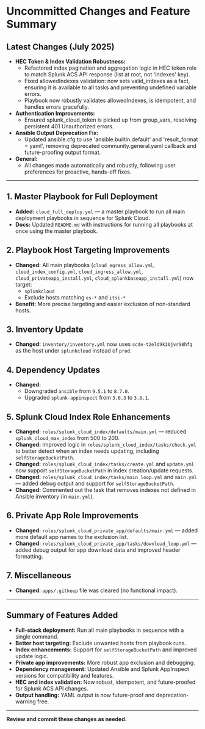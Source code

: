 # Uncommitted Changes and Feature Summary

## Latest Changes (July 2025)
- **HEC Token & Index Validation Robustness:**
  - Refactored index pagination and aggregation logic in HEC token role to match Splunk ACS API response (list at root, not 'indexes' key).
  - Fixed allowedIndexes validation: now sets valid_indexes as a fact, ensuring it is available to all tasks and preventing undefined variable errors.
  - Playbook now robustly validates allowedIndexes, is idempotent, and handles errors gracefully.
- **Authentication Improvements:**
  - Ensured splunk_cloud_token is picked up from group_vars, resolving persistent 401 Unauthorized errors.
- **Ansible Output Deprecation Fix:**
  - Updated ansible.cfg to use 'ansible.builtin.default' and 'result_format = yaml', removing deprecated community.general.yaml callback and future-proofing output format.
- **General:**
  - All changes made automatically and robustly, following user preferences for proactive, hands-off fixes.

---

## 1. Master Playbook for Full Deployment
- **Added:** `cloud_full_deploy.yml` — a master playbook to run all main deployment playbooks in sequence for Splunk Cloud.
- **Docs:** Updated `README.md` with instructions for running all playbooks at once using the master playbook.

## 2. Playbook Host Targeting Improvements
- **Changed:** All main playbooks (`cloud_egress_allow.yml`, `cloud_index_config.yml`, `cloud_ingress_allow.yml`, `cloud_privateapp_install.yml`, `cloud_splunkbaseapp_install.yml`) now target:
  - `splunkcloud`
  - Exclude hosts matching `es-*` and `itsi-*`
- **Benefit:** More precise targeting and easier exclusion of non-standard hosts.

## 3. Inventory Update
- **Changed:** `inventory/inventory.yml` now uses `scde-t2eld9k30jvr98hfq` as the host under `splunkcloud` instead of `prod`.

## 4. Dependency Updates
- **Changed:**
  - Downgraded `ansible` from `9.5.1` to `8.7.0`.
  - Upgraded `splunk-appinspect` from `3.0.3` to `3.8.1`.

## 5. Splunk Cloud Index Role Enhancements
- **Changed:** `roles/splunk_cloud_index/defaults/main.yml` — reduced `splunk_cloud_max_index` from 500 to 200.
- **Changed:** Improved logic in `roles/splunk_cloud_index/tasks/check.yml` to better detect when an index needs updating, including `selfStorageBucketPath`.
- **Changed:** `roles/splunk_cloud_index/tasks/create.yml` and `update.yml` now support `selfStorageBucketPath` in index creation/update requests.
- **Changed:** `roles/splunk_cloud_index/tasks/main_loop.yml` and `main.yml` — added debug output and support for `selfStorageBucketPath`.
- **Changed:** Commented out the task that removes indexes not defined in Ansible inventory (in `main.yml`).

## 6. Private App Role Improvements
- **Changed:** `roles/splunk_cloud_private_app/defaults/main.yml` — added more default app names to the exclusion list.
- **Changed:** `roles/splunk_cloud_private_app/tasks/download_loop.yml` — added debug output for app download data and improved header formatting.

## 7. Miscellaneous
- **Changed:** `apps/.gitkeep` file was cleared (no functional impact).

---

## Summary of Features Added
- **Full-stack deployment:** Run all main playbooks in sequence with a single command.
- **Better host targeting:** Exclude unwanted hosts from playbook runs.
- **Index enhancements:** Support for `selfStorageBucketPath` and improved update logic.
- **Private app improvements:** More robust app exclusion and debugging.
- **Dependency management:** Updated Ansible and Splunk AppInspect versions for compatibility and features.
- **HEC and index validation:** Now robust, idempotent, and future-proofed for Splunk ACS API changes.
- **Output handling:** YAML output is now future-proof and deprecation-warning free.

---

**Review and commit these changes as needed.** 